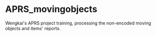 # APRS_movingobjects
Wengkai's APRS project training, processing the non-encoded moving objects and items' reports.
